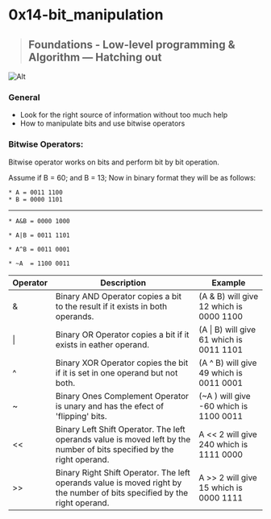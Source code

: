 # 0x14-bit_manipulation
> ## Foundations - Low-level programming & Algorithm ― Hatching out

![Alt](https://s3.amazonaws.com/intranet-projects-files/holbertonschool-low_level_programming/232/bitwise.PNG)

### General
* Look for the right source of information without too much help
* How to manipulate bits and use bitwise operators


### Bitwise Operators:

Bitwise operator works on bits and perform bit by bit operation.

Assume if B = 60; and B = 13; Now in binary format they will be as follows:

```
* A = 0011 1100
* B = 0000 1101
```
-----------------
```
* A&B = 0000 1000

* A|B = 0011 1101

* A^B = 0011 0001

* ~A  = 1100 0011
```

| Operator| Description| Example|
| ------- | ------ | ----- |
| &	| Binary AND Operator copies a bit to the result if it exists in both operands.|(A & B) will give 12 which is 0000 1100|
| \|	| Binary OR Operator copies a bit if it exists in eather operand. |    (A \| B) will give 61 which is 0011 1101|
| ^	| Binary XOR Operator copies the bit if it is set in one operand but not both.|	  (A ^ B) will give 49 which is 0011 0001|
| ~	| Binary Ones Complement Operator is unary and has the efect of 'flipping' bits.|	  (~A ) will give -60 which is 1100 0011
| <<	| Binary Left Shift Operator. The left operands value is moved left by the number of bits specified by the right operand.| A << 2 will give 240 which is 1111 0000|
| >>	| Binary Right Shift Operator. The left operands value is moved right by the number of bits specified by the right operand.| A >> 2 will give 15 which is 0000 1111|